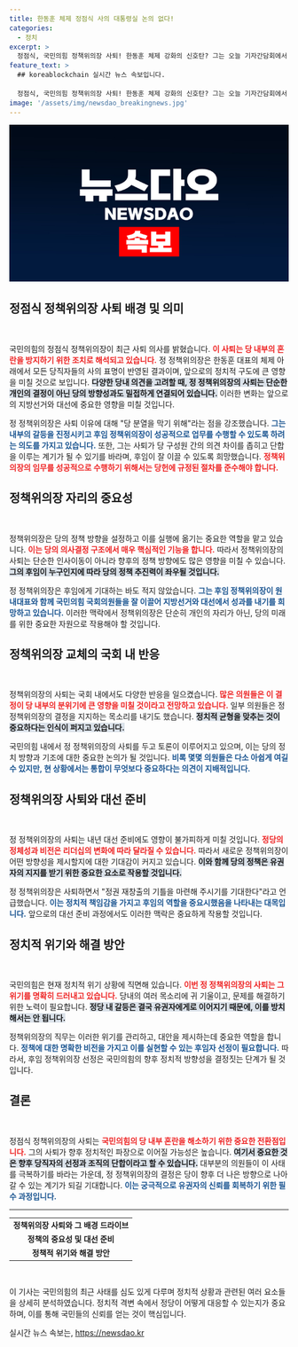 ```yaml
---
title: 한동훈 체제 정점식 사의 대통령실 논의 없다!
categories:
  - 정치
excerpt: >
  정점식, 국민의힘 정책위의장 사퇴! 한동훈 체제 강화의 신호탄? 그는 오늘 기자간담회에서 당내 분열 방지를 위해 용퇴한다고 밝혔고, 대통령실 논의는 없었다고 단호히 입장했다.
feature_text: >
  ## koreablockchain 실시간 뉴스 속보입니다.

  정점식, 국민의힘 정책위의장 사퇴! 한동훈 체제 강화의 신호탄? 그는 오늘 기자간담회에서 당내 분열 방지를 위해 용퇴한다고 밝혔고, 대통령실 논의는 없었다고 단호히 입장했다.
image: '/assets/img/newsdao_breakingnews.jpg'
---
```


<p><img src="/assets/img/newsdao_breakingnews.jpg" alt="koreablockchain 속보" /></p>

<h2 data-ke-size="size26">정점식 정책위의장 사퇴 배경 및 의미</h2>

<p data-ke-size="size16">&nbsp;</p>

<p>국민의힘의 정점식 정책위의장이 최근 사퇴 의사를 밝혔습니다. <b><span style="color: #ee2323;">이 사퇴는 당 내부의 혼란을 방지하기 위한 조치로 해석되고 있습니다.</span></b> 정 정책위의장은 한동훈 대표의 체제 아래에서 모든 당직자들의 사의 표명이 반영된 결과이며, 앞으로의 정치적 구도에 큰 영향을 미칠 것으로 보입니다. <b><span style="background-color: #21538527;">다양한 당내 의견을 고려할 때, 정 정책위의장의 사퇴는 단순한 개인의 결정이 아닌 당의 방향성과도 밀접하게 연결되어 있습니다.</span></b> 이러한 변화는 앞으로의 지방선거와 대선에 중요한 영향을 미칠 것입니다.</p>

<p>정 정책위의장은 사퇴 이유에 대해 "당 분열을 막기 위해"라는 점을 강조했습니다. <b><span style="color: #1a5490;">그는 내부의 갈등을 진정시키고 후임 정책위의장이 성공적으로 업무를 수행할 수 있도록 하려는 의도를 가지고 있습니다.</span></b> 또한, 그는 사퇴가 당 구성원 간의 의견 차이를 좁히고 단합을 이루는 계기가 될 수 있기를 바라며, 후임이 잘 이끌 수 있도록 희망했습니다. <b><span style="color: #ee2323;">정책위의장의 임무를 성공적으로 수행하기 위해서는 당헌에 규정된 절차를 준수해야 합니다.</span></b></p>

<h2 data-ke-size="size26">정책위의장 자리의 중요성</h2>

<p data-ke-size="size16">&nbsp;</p>

<p>정책위의장은 당의 정책 방향을 설정하고 이를 실행에 옮기는 중요한 역할을 맡고 있습니다. <b><span style="color: #ee2323;">이는 당의 의사결정 구조에서 매우 핵심적인 기능을 합니다.</span></b> 따라서 정책위의장의 사퇴는 단순한 인사이동이 아니라 향후의 정책 방향에도 많은 영향을 미칠 수 있습니다. <b><span style="background-color: #21538527;">그의 후임이 누구인지에 따라 당의 정책 추진력이 좌우될 것입니다.</span></b> </p>

<p>정 정책위의장은 후임에게 기대하는 바도 적지 않았습니다. <b><span style="color: #1a5490;">그는 후임 정책위의장이 원내대표와 함께 국민의힘 국회의원들을 잘 이끌어 지방선거와 대선에서 성과를 내기를 희망하고 있습니다.</span></b> 이러한 맥락에서 정책위의장은 단순히 개인의 자리가 아닌, 당의 미래를 위한 중요한 자원으로 작용해야 할 것입니다.</p>

<h2 data-ke-size="size26">정책위의장 교체의 국회 내 반응</h2>

<p data-ke-size="size16">&nbsp;</p>

<p>정책위의장의 사퇴는 국회 내에서도 다양한 반응을 일으켰습니다. <b><span style="color: #ee2323;">많은 의원들은 이 결정이 당 내부의 분위기에 큰 영향을 미칠 것이라고 전망하고 있습니다.</span></b> 일부 의원들은 정 정책위의장의 결정을 지지하는 목소리를 내기도 했습니다. <b><span style="background-color: #21538527;">정치적 균형을 맞추는 것이 중요하다는 인식이 퍼지고 있습니다.</span></b> </p>

<p>국민의힘 내에서 정 정책위의장의 사퇴를 두고 토론이 이루어지고 있으며, 이는 당의 정치 방향과 기조에 대한 중요한 논의가 될 것입니다. <b><span style="color: #1a5490;">비록 몇몇 의원들은 다소 아쉽게 여길 수 있지만, 현 상황에서는 통합이 무엇보다 중요하다는 의견이 지배적입니다.</span></b> </p>

<h2 data-ke-size="size26">정책위의장 사퇴와 대선 준비</h2>

<p data-ke-size="size16">&nbsp;</p>

<p>정 정책위의장의 사퇴는 내년 대선 준비에도 영향이 불가피하게 미칠 것입니다. <b><span style="color: #ee2323;">정당의 정체성과 비전은 리더십의 변화에 따라 달라질 수 있습니다.</span></b> 따라서 새로운 정책위의장이 어떤 방향성을 제시할지에 대한 기대감이 커지고 있습니다. <b><span style="background-color: #21538527;">이와 함께 당의 정책은 유권자의 지지를 받기 위한 중요한 요소로 작용할 것입니다.</span></b> </p>

<p>정 정책위의장은 사퇴하면서 "정권 재창출의 기틀을 마련해 주시기를 기대한다"라고 언급했습니다. <b><span style="color: #1a5490;">이는 정치적 책임감을 가지고 후임의 역할을 중요시했음을 나타내는 대목입니다.</span></b> 앞으로의 대선 준비 과정에서도 이러한 맥락은 중요하게 작용할 것입니다.</p>

<h2 data-ke-size="size26">정치적 위기와 해결 방안</h2>

<p data-ke-size="size16">&nbsp;</p>

<p>국민의힘은 현재 정치적 위기 상황에 직면해 있습니다. <b><span style="color: #ee2323;">이번 정 정책위의장의 사퇴는 그 위기를 명확히 드러내고 있습니다.</span></b> 당내의 여러 목소리에 귀 기울이고, 문제를 해결하기 위한 노력이 필요합니다. <b><span style="background-color: #21538527;">정당 내 갈등은 결국 유권자에게로 이어지기 때문에, 이를 방치해서는 안 됩니다.</span></b> </p>

<p>정책위의장의 직무는 이러한 위기를 관리하고, 대안을 제시하는데 중요한 역할을 합니다. <b><span style="color: #1a5490;">정책에 대한 명확한 비전을 가지고 이를 실현할 수 있는 후임자 선정이 필요합니다.</span></b> 따라서, 후임 정책위의장 선정은 국민의힘의 향후 정치적 방향성을 결정짓는 단계가 될 것입니다.</p>

<h2 data-ke-size="size26">결론</h2>

<p data-ke-size="size16">&nbsp;</p>

<p>정점식 정책위의장의 사퇴는 <b><span style="color: #ee2323;">국민의힘의 당 내부 혼란을 해소하기 위한 중요한 전환점입니다.</span></b> 그의 사퇴가 향후 정치적인 파장으로 이어질 가능성은 높습니다. <b><span style="background-color: #21538527;">여기서 중요한 것은 향후 당직자의 선정과 조직의 단합이라고 할 수 있습니다.</span></b> 대부분의 의원들이 이 사태를 극복하기를 바라는 가운데, 정 정책위의장의 결정은 당이 향후 더 나은 방향으로 나아갈 수 있는 계기가 되길 기대합니다. <b><span style="color: #1a5490;">이는 궁극적으로 유권자의 신뢰를 회복하기 위한 필수 과정입니다.</span></b> </p>

<hr>

<table style="width: 100%;">
    <tr>
        <td style="text-align: center; height: 17px;"><b>정책위의장 사퇴와 그 배경 드라이브</b></td>
    </tr>
    <tr>
        <td style="text-align: center; height: 17px;"><b>정책의 중요성 및 대선 준비</b></td>
    </tr>
    <tr>
        <td style="text-align: center; height: 17px;"><b>정책적 위기와 해결 방안</b></td>
    </tr>
</table>

<p data-ke-size="size16">&nbsp;</p> 

<p>이 기사는 국민의힘의 최근 사태를 심도 있게 다루며 정치적 상황과 관련된 여러 요소들을 상세히 분석하였습니다. 정치적 격변 속에서 정당이 어떻게 대응할 수 있는지가 중요하며, 이를 통해 국민들의 신뢰를 얻는 것이 핵심입니다.</p>
실시간 뉴스 속보는, <a href="https://newsdao.kr" rel="dofollow">https://newsdao.kr</a>



